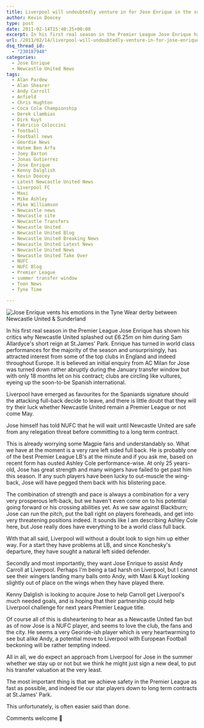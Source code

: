```yaml
---
title: Liverpool will undoubtedly venture in for Jose Enrique in the summer
author: Kevin Doocey
type: post
date: 2011-02-14T15:40:25+00:00
excerpt: In his first real season in the Premier League Jose Enrique has shown his critics why Newcastle United splashed out..
url: /2011/02/14/liverpool-will-undoubtedly-venture-in-for-jose-enrique-in-the-summer/
dsq_thread_id:
  - "230187948"
categories:
  - Jose Enrique
  - Newcastle United News
tags:
  - Alan Pardew
  - Alan Shearer
  - Andy Carroll
  - Anfield
  - Chris Hughton
  - Coca Cola Championship
  - Derek Llambias
  - Dirk Kuyt
  - Fabricio Coloccini
  - football
  - Football news
  - Geordie News
  - Hatem Ben Arfa
  - Joey Barton
  - Jonas Gutierrez
  - Jose Enrique
  - Kenny Dalglish
  - Kevin Doocey
  - Latest Newcastle United News
  - Liverpool FC
  - Maxi
  - Mike Ashley
  - Mike Williamson
  - Newcastle news
  - Newcastle site
  - Newcastle Transfers
  - Newcastle United
  - Newcastle United Blog
  - Newcastle United Breaking News
  - Newcastle United Latest News
  - Newcastle United News
  - Newcastle United Take Over
  - NUFC
  - NUFC Blog
  - Premier League
  - summer transfer window
  - Toon News
  - Tyne Time

---
```

![Jose Enrique vents his emotions in the Tyne Wear derby between Newcastle United & Sunderland](https://www.tynetime.com/wp-content/uploads/2011/02/Jose-Enrique.jpg "Jose Enrique a very very talented wing back that has gathered admirers")


In his first real season in the Premier League Jose Enrique has shown his critics why Newcastle United splashed out £6.25m on him during Sam Allardyce's short reign at St.James' Park. Enrique has turned in world class performances for the majority of the season and unsurprisingly, has attracted interest from some of the top clubs in England and indeed throughout Europe. It is believed  an initial enquiry from AC Milan for Jose was turned down rather abruptly during the January transfer window but with only 18 months let on his contract; clubs are circling like vultures, eyeing up the soon-to-be Spanish international.

Liverpool have emerged as favourites for the Spaniards signature should the attacking full-back decide to leave, and there is little doubt that they will try their luck whether Newcastle United remain a Premier League or not come May.

Jose himself has told NUFC that he will wait until Newcastle United are safe from any relegation threat before committing to a long term contract.

This is already worrying some Magpie fans and understandably so. What we have at the moment is a very rare left sided full back. He is probably one of the best Premier League LB's at the minute and if you ask me, based on recent form has ousted Ashley Cole performance-wise. At only 25 years-old, Jose has great strength and many wingers have failed to get past him this season. If any such players have been lucky to out-muscle the wing-back, Jose will have pegged them back with his blistering pace.

The combination of strength and pace is always a combination for a very very prosperous left-back, but we haven't even come on to his potential going forward or his crossing abilities yet. As we saw against Blackburn; Jose can run the pitch, put the ball right on players foreheads, and get into very threatening positions indeed. It sounds like I am describing Ashley Cole here, but Jose really does have everything to be a world class full back.

With that all said, Liverpool will without a doubt look to sign him up either way. For a start they have problems at LB, and since Konchesky's departure, they have sought a natural left sided defender.

Secondly and most importantly, they want Jose Enrique to assist Andy Carroll at Liverpool. Perhaps I'm being a tad harsh on Liverpool, but I cannot see their wingers landing many balls onto Andy, with Maxi & Kuyt looking slightly out of place on the wings when they have played there.

Kenny Dalglish is looking to acquire Jose to help Carroll get Liverpool's much needed goals, and is hoping that their partnership could help Liverpool challenge for next years Premier League title.

Of course all of this is disheartening to hear as a Newcastle United fan but as of now Jose is a NUFC player, and seems to love the club, the fans and the city. He seems a very Georide-ish player which is very heartwarming to see but alike Andy, a potential move to Liverpool with European Football beckoning will be rather tempting indeed.

All in all, we do expect an approach from Liverpool for Jose in the summer whether we stay up or not but we think he might just sign a new deal, to put his transfer valuation at the very least.

The most important thing is that we achieve safety in the Premier League as fast as possible, and indeed tie our star players down to long term contracts at St.James' Park.

This unfortunately, is often easier said than done.

Comments welcome 🙂
